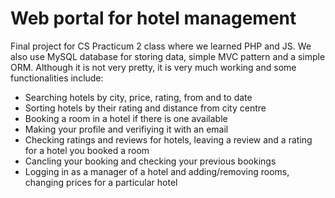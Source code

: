 # Web portal for hotel management

Final project for CS Practicum 2 class where we learned PHP and JS. We also use MySQL database for storing data, simple MVC pattern and a simple ORM. Although it is not very pretty, it is very much working and some functionalities include:
- Searching hotels by city, price, rating, from and to date
- Sorting hotels by their rating and distance from city centre
- Booking a room in a hotel if there is one available
- Making your profile and verifiying it with an email
- Checking ratings and reviews for hotels, leaving a review and a rating for a hotel you booked a room
- Cancling your booking and checking your previous bookings
- Logging in as a manager of a hotel and adding/removing rooms, changing prices for a particular hotel
